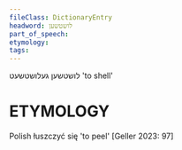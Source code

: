 ```yaml
---
fileClass: DictionaryEntry
headword: לושטשען
part_of_speech: 
etymology: 
tags: 
---
```

לושטשען
געלושטשעט
'to shell'

ETYMOLOGY
===========
Polish łuszczyć się 'to peel'
[Geller 2023: 97]
